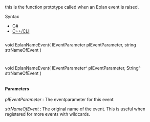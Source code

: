 this is the function prototype called when an Eplan event is raised.

Syntax

* [C#](#i-syntax-CS)
* [C++/CLI](#i-syntax-CPP2005)

```
```
void EplanNameEvent( 
   IEventParameter pIEventParameter,
   string strNameOfEvent
)
```
```

```
```
void EplanNameEvent( 
   IEventParameter^ pIEventParameter,
   String^ strNameOfEvent
)
```
```

#### Parameters

*pIEventParameter*
:   The eventparameter for this event

*strNameOfEvent*
:   The original name of the event. This is useful when registered for more events with wildcards.

